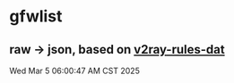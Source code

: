 # gfwlist
## raw -> json, based on [v2ray-rules-dat](https://github.com/Loyalsoldier/v2ray-rules-dat)
Wed Mar  5 06:00:47 AM CST 2025

